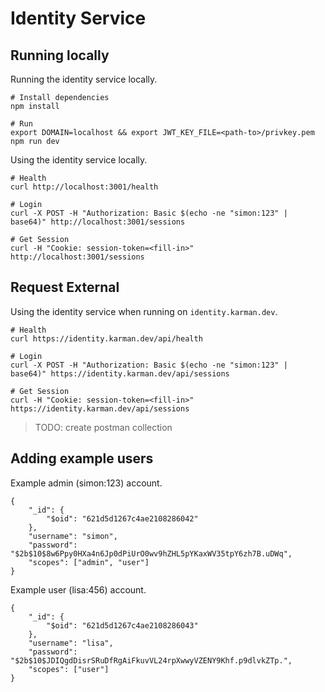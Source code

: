 # Identity Service

## Running locally
Running the identity service locally.
```
# Install dependencies
npm install

# Run
export DOMAIN=localhost && export JWT_KEY_FILE=<path-to>/privkey.pem
npm run dev
```

Using the identity service locally.
```
# Health
curl http://localhost:3001/health

# Login
curl -X POST -H "Authorization: Basic $(echo -ne "simon:123" | base64)" http://localhost:3001/sessions

# Get Session
curl -H "Cookie: session-token=<fill-in>" http://localhost:3001/sessions
```

## Request External
Using the identity service when running on `identity.karman.dev`.
```
# Health
curl https://identity.karman.dev/api/health

# Login
curl -X POST -H "Authorization: Basic $(echo -ne "simon:123" | base64)" https://identity.karman.dev/api/sessions

# Get Session
curl -H "Cookie: session-token=<fill-in>" https://identity.karman.dev/api/sessions
```

> TODO: create postman collection

## Adding example users
Example admin (simon:123) account.
```json5
{
    "_id": {
        "$oid": "621d5d1267c4ae2108286042"
    },
    "username": "simon",
    "password": "$2b$10$8w6Ppy0HXa4n6Jp0dPiUrO0wv9hZHL5pYKaxWV35tpY6zh7B.uDWq",
    "scopes": ["admin", "user"]
}
```

Example user (lisa:456) account.
```json5
{
    "_id": {
        "$oid": "621d5d1267c4ae2108286043"
    },
    "username": "lisa",
    "password": "$2b$10$JDIQgdDisrSRuDfRgAiFkuvVL24rpXwwyVZENY9Khf.p9dlvkZTp.",
    "scopes": ["user"]
}
```
